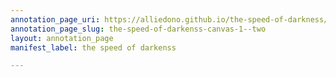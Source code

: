 ```yaml
---
annotation_page_uri: https://alliedono.github.io/the-speed-of-darkness/annotations/the-speed-of-darkenss-canvas-1--two.json
annotation_page_slug: the-speed-of-darkenss-canvas-1--two
layout: annotation_page
manifest_label: the speed of darkenss

---
```

